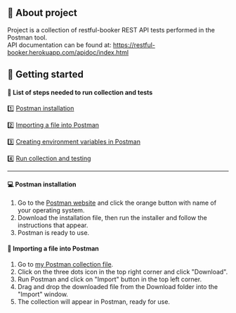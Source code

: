 ## :information_desk_person: About project

Project is a collection of restful-booker REST API tests performed in the Postman tool. <br>
API documentation can be found at: https://restful-booker.herokuapp.com/apidoc/index.html

## :rocket: Getting started

#### :pushpin: List of steps needed to run collection and tests 

:one: [Postman installation](#one)

:two: [Importing a file into Postman](#two)

:three: [Creating environment variables in Postman](#three)

:four: [Run collection and testing](#four)

----

#### <a name="one">:computer: Postman installation</a>

1. Go to the [Postman website](https://www.postman.com/downloads/) and click the orange button with name of your operating system.
2. Download the installation file, then run the installer and follow the instructions that appear.
3. Postman is ready to use.

#### <a name="two">:open_file_folder: Importing a file into Postman</a>

1. Go to [my Postman collection file]().
2. Click on the three dots icon in the top right corner and click "Download".
3. Run Postman and click on "Import" button in the top left corner.
4. Drag and drop the downloaded file from the Download folder into the "Import" window.
5. The collection will appear in Postman, ready for use.
